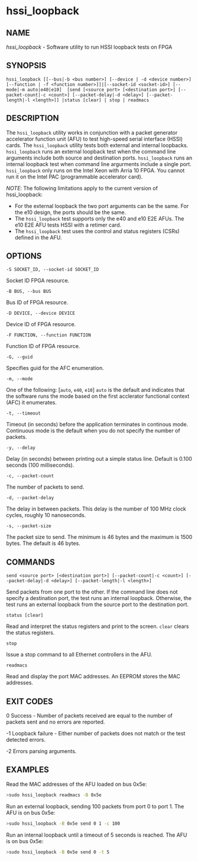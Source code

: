 # hssi_loopback #

## NAME ##
_hssi_loopback_ - Software utility to run HSSI loopback tests on FPGA


## SYNOPSIS ##
`hssi_loopback [[--bus|-b <bus number>] [--device | -d <device number>] [--function | -f <function number>]]|[--socket-id <socket-id>]
      [--mode|-m auto|e40|e10] 
      [send [<source port> [<destination port>] [--packet-count|-c <count>] [--packet-delay|-d <delay>] [--packet-length|-l <length>]] |status [clear] | stop | readmacs`

## DESCRIPTION ##

The ```hssi_loopback``` utility works in conjunction with a packet generator accelerator function unit (AFU)
to test high-speed serial interface (HSSI) cards. The ```hssi_loopback``` utility tests both external and internal loopbacks.
```hssi_loopback``` runs an external loopback test when the command line arguments include both source and destination ports.
```hssi_loopback``` runs an internal loopback test when command line argurments include a single port. ```hssi_loopback```
only runs on the Intel Xeon with Arria 10 FPGA. You cannot run it on the Intel PAC (programmable accelerator card).


_NOTE_: The following limitations apply to the current version of hssi_loopback:

* For the external loopback the two port arguments can be the same. For the e10 design, the ports should be the same.
* The ```hssi_loopback``` test supports only the e40 and e10 E2E AFUs.  The e10 E2E AFU tests HSSI with a retimer card.
* The ```hssi_loopback``` test uses the control and status registers (CSRs) defined in the AFU.

## OPTIONS ##
`-S SOCKET_ID, --socket-id SOCKET_ID`
 
 Socket ID FPGA resource.

`-B BUS, --bus BUS`

Bus ID of FPGA resource.

`-D DEVICE, --device DEVICE`

Device ID of FPGA resource.

`-F FUNCTION, --function FUNCTION`

Function ID of FPGA resource.

`-G, --guid`

Specifies guid for the AFC enumeration.

`-m, --mode`
    
One of the following: [`auto`, `e40`, `e10`]
`auto` is the default and indicates that the software runs the mode based on the first acclerator functional
context (AFC) it enumerates.

`-t, --timeout`

Timeout (in seconds) before the application terminates in continous mode. Continuous mode is the default
when you do not specify the number of packets.

`-y, --delay`

Delay (in seconds) between printing out a simple status line. Default is 0.100 seconds (100 milliseconds).

`-c, --packet-count`

The number of packets to send.

`-d, --packet-delay`

The delay in between packets. This delay is the number of 100 MHz clock cycles, roughly 10 nanoseconds.

`-s, --packet-size`

The packet size to send. The minimum is 46 bytes and the maximum is 1500 bytes. The default is 46 bytes.

## COMMANDS ##
`send <source port> [<destination port>] [--packet-count|-c <count>] [--packet-delay|-d <delay>] [--packet-length|-l <length>]`

Send packets from one port to the other. If the command line does not specify a destination port, the test runs an internal 
loopback. Otherwise, the test runs an external loopback from the source port to the destination port.

`status [clear]`

Read and interpret the status registers and print to the screen. `clear` clears the status registers.

`stop`

Issue a stop command to all Ethernet controllers in the AFU.

`readmacs`

Read and display the port MAC addresses. An EEPROM stores the MAC addresses.

## EXIT CODES ##

0    Success - Number of packets received are equal to the number of packets sent and no errors
          are reported.

-1    Loopback failure - Either number of packets does not match or the test detected errors.

-2    Errors parsing arguments.

## EXAMPLES ##

Read the MAC addresses of the AFU loaded on bus 0x5e:

```sh
>sudo hssi_loopback readmacs -B 0x5e
```

Run an external loopback, sending 100 packets from port 0 to port 1. The AFU is on bus 0x5e:

```sh
>sudo hssi_loopback -B 0x5e send 0 1 -c 100
```

Run an internal loopback until a timeout of 5 seconds is reached. The AFU is on bus 0x5e:

```sh
>sudo hssi_loopback -B 0x5e send 0 -t 5

```
